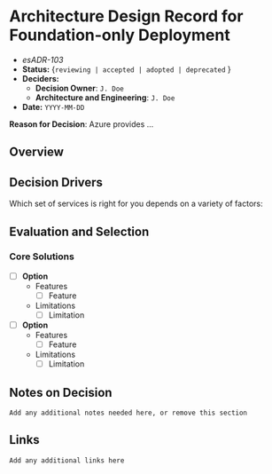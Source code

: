 # Architecture Design Record for Foundation-only Deployment
<!-- Fill in all code blocked items - example: `J. Doe` -->
* *esADR-103*
* **Status:** {``reviewing | accepted | adopted | deprecated`` } <!-- Status of the decision -->
* **Deciders:**
  * **Decision Owner**: `J. Doe`<!-- Team members who are accountable for this decision -->
  * **Architecture and Engineering**: `J. Doe`<!-- Technical team members who contributed to the decision -->
* **Date:**  `YYYY-MM-DD` <!-- {YYYY-MM-DD when the decision was last updated} -->

**Reason for Decision**: Azure provides ...

## Overview

## Decision Drivers

Which set of services is right for you depends on a variety of factors:

<!-- these decisions will be covered in AzADR-101 - 103 -->

## Evaluation and Selection

<!-- For each [ ] instance, convert it to a [x] to mark if it is of interest; this "checks" the box when viewed.  Features should be checked if the feature is needed or desireable; Limitations should be checked if they prevent desired outcomes or are otherwise undesirable.  While each Feature or Limit may matter differently, by understanding which items are important will help you make your decision. -->

### Core Solutions

* [ ] **Option**
  * Features
    * [ ] Feature
  * Limitations
    * [ ] Limitation

* [ ] **Option**
  * Features
    * [ ] Feature
  * Limitations
    * [ ] Limitation

<!-- ### Complex Solutions

  <!-- Detail your specific requirements here -->

## Notes on Decision

`` Add any additional notes needed here, or remove this section ``

## Links

`Add any additional links here`
